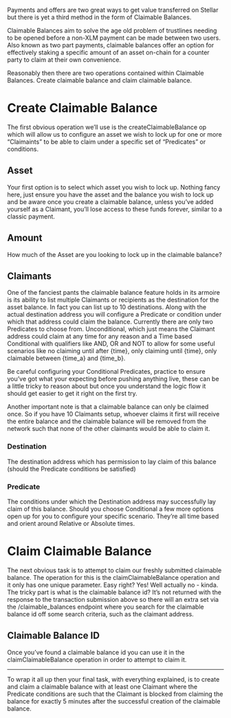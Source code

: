 Payments and offers are two great ways to get value transferred on Stellar but there is yet a third method in the form of Claimable Balances.

Claimable Balances aim to solve the age old problem of trustlines needing to be opened before a non-XLM payment can be made between two users. Also known as two part payments, claimable balances offer an option for effectively staking a specific amount of an asset on-chain for a counter party to claim at their own convenience.

Reasonably then there are two operations contained within Claimable Balances. Create claimable balance and claim claimable balance.

# Create Claimable Balance
The first obvious operation we’ll use is the createClaimableBalance op which will allow us to configure an asset we wish to lock up for one or more “Claimaints” to be able to claim under a specific set of “Predicates” or conditions.

## Asset
Your first option is to select which asset you wish to lock up. Nothing fancy here, just ensure you have the asset and the balance you wish to lock up and be aware once you create a claimable balance, unless you’ve added yourself as a Claimant, you’ll lose access to these funds forever, similar to a classic payment.

## Amount
How much of the Asset are you looking to lock up in the claimable balance?

## Claimants
One of the fanciest pants the claimable balance feature holds in its armoire is its ability to list multiple Claimants or recipients as the destination for the asset balance. In fact you can list up to 10 destinations. Along with the actual destination address you will configure a Predicate or condition under which that address could claim the balance. Currently there are only two Predicates to choose from. Unconditional, which just means the Claimant address could claim at any time for any reason and a Time based Conditional with qualifiers like AND, OR and NOT to allow for some useful scenarios like no claiming until after {time}, only claiming until {time}, only claimable between {time_a} and {time_b}.

Be careful configuring your Conditional Predicates, practice to ensure you’ve got what your expecting before pushing anything live, these can be a little tricky to reason about but once you understand the logic flow it should get easier to get it right on the first try.

Another important note is that a claimable balance can only be claimed once. So if you have 10 Claimants setup, whoever claims it first will receive the entire balance and the claimable balance will be removed from the network such that none of the other claimants would be able to claim it. 

### Destination
The destination address which has permission to lay claim of this balance (should the Predicate conditions be satisfied)

### Predicate
The conditions under which the Destination address may successfully lay claim of this balance. Should you choose Conditional a few more options open up for you to configure your specific scenario. They’re all time based and orient around Relative or Absolute times.

# Claim Claimable Balance
The next obvious task is to attempt to claim our freshly submitted claimable balance. The operation for this is the claimClaimableBalance operation and it only has one unique parameter. Easy right? Yes! Well actually no - kinda. The tricky part is what is the claimable balance id? It’s not returned with the response to the transaction submission above so there will an extra set via the /claimable_balances endpoint where you search for the claimable balance id off some search criteria, such as the claimant address.

## Claimable Balance ID
Once you’ve found a claimable balance id you can use it in the claimClaimableBalance operation in order to attempt to claim it.

---

To wrap it all up then your final task, with everything explained, is to create and claim a claimable balance with at least one Claimant where the Predicate conditions are such that the Claimant is blocked from claiming the balance for exactly 5 minutes after the successful creation of the claimable balance.
